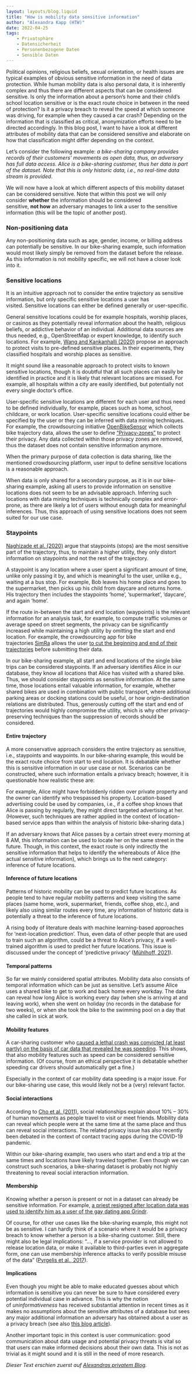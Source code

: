 ```yaml
---
layout: layouts/blog.liquid
title: "How is mobility data sensitive information"
author: "Alexandra Kapp (HTW)"
date: 2022-04-25
tags: 
    - Privatsphäre
    - Datensicherheit
    - Personenbezogene Daten
    - Sensible Daten
---
```


Political opinions, religious beliefs, sexual orientation, or health issues are typical examples of obvious sensitive information in the need of data protection. While human mobility data is also personal data, it is inherently complex and thus there are different aspects that can be considered sensitive. Is only the information about a person’s home and their child’s school location sensitive or is the exact route choice in between in the need of protection? Is it a privacy breach to reveal the speed at which someone was driving, for example when they caused a car crash? Depending on the information that is classified as critical, anonymization efforts need to be directed accordingly. In this blog post, I want to have a look at different attributes of mobility data that can be considered sensitive and elaborate on how that classification might differ depending on the context.

Let’s consider the following example: _a bike-sharing company provides records of their customers’ movements as open data, thus, an adversary has full data access. Alice is a bike-sharing customer, thus her data is part of the dataset. Note that this is only historic data, i.e., no real-time data stream is provided_.

We will now have a look at which different aspects of this mobility dataset can be considered sensitive. Note that within this post we will only consider **whether** the information should be considered sensitive, **not how** an adversary manages to link a user to the sensitive information (this will be the topic of another post).

### Non-positioning data

Any non-positioning data such as age, gender, income, or billing address can potentially be sensitive. In our bike-sharing example, such information would most likely simply be removed from the dataset before the release. As this information is not mobility specific, we will not have a closer look into it.

### Sensitive locations

It is an intuitive approach not to consider the entire trajectory as sensitive information, but only specific sensitive locations a user has visited. Sensitive locations can either be defined generally or user-specific.

General sensitive locations could be for example hospitals, worship places, or casinos as they potentially reveal information about the health, religious beliefs, or addictive behavior of an individual. Additional data sources are thus needed, e.g., OpenStreetMap or expert knowledge, to identify such locations. For example, [Wang and Kankanhalli (2020)](https://www.sciencedirect.com/science/article/pii/S016740482030225X) propose an approach to protect visits to pre-defined sensitive places. In their experiments, they classified hospitals and worship places as sensitive.

It might sound like a reasonable approach to protect visits to known sensitive locations, though it is doubtful that all such places can easily be identified in practice and it is likely that relevant locations are missed. For example, all hospitals within a city are easily identified, but potentially not every single doctor’s office.

User-specific sensitive locations are different for each user and thus need to be defined individually, for example, places such as home, school, childcare, or work location. User-specific sensitive locations could either be specified by the user or they can be inferred with data mining techniques. For example, the crowdsourcing initiative [OpenBikeSensor](https://www.openbikesensor.org/) which collects bike trajectory data, allows the user to define [“Privacy-zones”](https://www.openbikesensor.org/docs/user-guide/privacy-zones/) to protect their privacy. Any data collected within those privacy zones are removed, thus the dataset does not contain sensitive information anymore.

When the primary purpose of data collection is data sharing, like the mentioned crowdsourcing platform, user input to define sensitive locations is a reasonable approach.

When data is only shared for a secondary purpose, as it is in our bike-sharing example, asking all users to provide information on sensitive locations does not seem to be an advisable approach. Inferring such locations with data mining techniques is technically complex and error-prone, as there are likely a lot of users without enough data for meaningful inferences. Thus, this approach of using sensitive locations does not seem suited for our use case.

### Staypoints

[Naghizade et al. (2020)](https://dl.acm.org/doi/abs/10.1145/3363449) argue that staypoints (stops) are the most sensitive part of the trajectory, thus, to maintain a higher utility, they only distort information on staypoints and not the rest of the trajectory.

A staypoint is any location where a user spent a significant amount of time, unlike only passing it by, and which is meaningful to the user, unlike e.g., waiting at a bus stop. For example, Bob leaves his home place and goes to the supermarket, then picks up his child from daycare and returns home. His trajectory then includes the staypoints ‘home’, ‘supermarket’, ‘daycare’, and again ‘home’.

If the route in-between the start and end location (waypoints) is the relevant information for an analysis task, for example, to compute traffic volumes or average speed on street segments, the privacy can be significantly increased while maintaining a high utility by omitting the start and end location. For example, the crowdsourcing app for bike trajectories [SimRa](https://www.digital-future.berlin/forschung/projekte/simra/) allows the user [to cut the beginning and end of their trajectories](http://www.mcc.tu-berlin.de/fileadmin/fg344/simra/SimRa_Anleitung_IOS.pdf) before submitting their data.

In our bike-sharing example, all start and end locations of the single bike trips can be considered staypoints. If an adversary identifies Alice in our database, they know all locations that Alice has visited with a shared bike. Thus, we should consider staypoints as sensitive information. At the same time, those locations entail valuable information, for example, whether shared bikes are used in combination with public transport, where additional parking areas or docking stations could be useful, or how origin-destination relations are distributed. Thus, generously cutting off the start and end of trajectories would highly compromise the utility, which is why other privacy-preserving techniques than the suppression of records should be considered.

#### Entire trajectory

A more conservative approach considers the entire trajectory as sensitive, i.e., staypoints and waypoints. In our bike-sharing example, this would be the exact route choice from start to end location. It is debatable whether this is sensitive information in our use case or not. Scenarios can be constructed, where such information entails a privacy breach; however, it is questionable how realistic these are:

For example, Alice might have forbiddenly ridden over private property and the owner can identify who trespassed his property. Location-based advertising could be used by companies, i.e., if a coffee shop knows that Alice is passing by regularly, they might direct targeted advertising at her. (However, such techniques are rather applied in the context of location-based service apps than within the analysis of historic bike-sharing data.)

If an adversary knows that Alice passes by a certain street every morning at 8 AM, this information can be used to locate her on the same street in the future. Though, in this context, the exact route is only indirectly the sensitive information that helps to identify the whereabouts of Alice (the actual sensitive information), which brings us to the next category: inference of future locations.

#### Inference of future locations

Patterns of historic mobility can be used to predict future locations. As people tend to have regular mobility patterns and keep visiting the same places (same home, work, supermarket, friends, coffee shop, etc.), and likely also using similar routes every time, any information of historic data is potentially a threat to the inference of future locations.

A rising body of literature deals with machine learning-based approaches for ‘next-location prediction’. Thus, even data of other people that are used to train such an algorithm, could be a threat to Alice’s privacy, if a well-trained algorithm is used to predict her future locations. This issue is discussed under the concept of ‘predictive privacy‘ ([Mühlhoff, 2021](https://link.springer.com/article/10.1007/s10676-021-09606-x)).

#### Temporal patterns

So far we mainly considered spatial attributes. Mobility data also consists of temporal information which can be just as sensitive. Let’s assume Alice uses a shared bike to get to work and back home every workday. The data can reveal how long Alice is working every day (when she is arriving at and leaving work), when she went on holiday (no records in the database for two weeks), or when she took the bike to the swimming pool on a day that she called in sick at work.

#### Mobility features

A car-sharing customer who [caused a lethal crash was convicted (at least partly) on the basis of car data that revealed he was speeding](https://www.sueddeutsche.de/auto/datenerfassung-im-fahrzeug-das-auto-wird-zum-zeuge-der-anklage-1.3097958). This shows, that also mobility features such as speed can be considered sensitive information. (Of course, from an ethical perspective it is debatable whether speeding car drivers should automatically get a fine.)

Especially in the context of car mobility data speeding is a major issue. For our bike-sharing use case, this would likely not be a (very) relevant factor.

#### Social interactions

According to [Cho et al. (2011)](https://dl.acm.org/doi/abs/10.1145/2020408.2020579), social relationships explain about 10% – 30% of human movements as people travel to visit or meet friends. Mobility data can reveal which people were at the same time at the same place and thus can reveal social interactions. The related privacy issue has also recently been debated in the context of contact tracing apps during the COVID-19 pandemic.

Within our bike-sharing example, two users who start and end a trip at the same times and locations have likely traveled together. Even though we can construct such scenarios, a bike-sharing dataset is probably not highly threatening to reveal social interaction information.

#### Membership

Knowing whether a person is present or not in a dataset can already be sensitive information. For example, [a priest resigned after location data was used to identify him as a user of the gay dating app Grindr](https://www.vice.com/en/article/pkbxp8/grindr-location-data-priest-weaponization-app).

Of course, for other use cases like the bike-sharing example, this might not be as sensitive. I can hardly think of a scenario where it would be a privacy breach to know whether a person is a bike-sharing customer. Still, there might also be legal implications: “…, if a service provider is not allowed to release location data, or make it available to third-parties even in aggregate form, one can use membership inference attacks to verify possible misuse of the data” ([Pyrgelis et al., 2017](https://arxiv.org/abs/1708.06145)).

#### Implications

Even though you might be able to make educated guesses about which information is sensitive you can never be sure to have considered every potential individual case in advance. This is why the notion of _uninformativeness_ has received substantial attention in recent times as it makes no assumptions about the sensitive attributes of a database but sees any major additional information an adversary has obtained about a user as a privacy breach (see also [this blog article](https://wordpress.com/post/alexandrakapp.blog/396)).

Another important topic in this context is user communication: good communication about data usage and potential privacy threats is vital so that users can make informed decisions about their own data. This is not as trivial as it might sound and it is still in the need of more research.

_Dieser Text erschien zuerst auf [Alexandras privatem Blog](https://alexandrakapp.blog/)._
